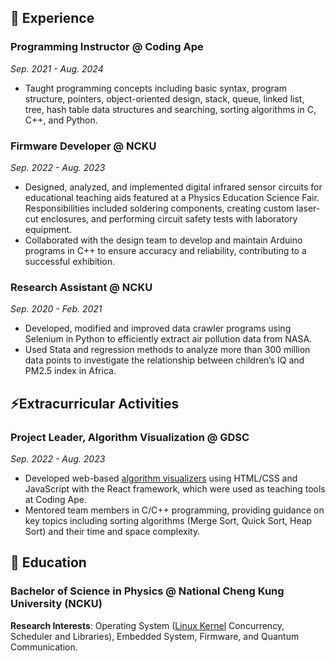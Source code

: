 ## 🔭 Experience
### Programming Instructor @ Coding Ape
*Sep. 2021 - Aug. 2024*
- Taught programming concepts including basic syntax, program structure, pointers, object-oriented design, stack, queue, linked list, tree, hash 
table data structures and searching, sorting algorithms in C, C++, and Python.

### Firmware Developer @ NCKU
*Sep. 2022 - Aug. 2023*  
- Designed, analyzed, and implemented digital infrared sensor circuits for educational teaching aids featured at a Physics Education Science Fair. 
Responsibilities included soldering components, creating custom laser-cut enclosures, and performing circuit safety tests with laboratory 
equipment.
- Collaborated with the design team to develop and maintain Arduino programs in C++ to ensure accuracy and reliability, contributing to a 
successful exhibition.

### Research Assistant @ NCKU
*Sep. 2020 - Feb. 2021*
- Developed, modified and improved data crawler programs using Selenium in Python to efficiently extract air pollution data from NASA.
- Used Stata and regression methods to analyze more than 300 million data points to investigate the relationship between children’s IQ and PM2.5 
index in Africa.

## ⚡Extracurricular Activities
### Project Leader, Algorithm Visualization @ GDSC
*Sep. 2022 - Aug. 2023*
- Developed web-based [algorithm visualizers](https://tseanlin.github.io/Sorting_Visualizer/) using HTML/CSS and JavaScript with the React framework, which were used as teaching tools at Coding 
Ape.
- Mentored team members in C/C++ programming, providing guidance on key topics including sorting algorithms (Merge Sort, Quick Sort, Heap Sort) 
and their time and space complexity.

## 🌱 Education  
### Bachelor of Science in Physics @ National Cheng Kung University (NCKU)
**Research Interests**: Operating System ([Linux Kernel](https://hackmd.io/@YangYeh/linux2024) Concurrency, Scheduler and Libraries), Embedded 
System, Firmware, and Quantum Communication.

<!--
**YangYeh-PD/yangyeh-pd** is a ✨ _special_ ✨ repository because its `README.md` (this file) appears on your GitHub profile.

Here are some ideas to get you started:

- 🔭 I’m currently working on ...
- 🌱 I’m currently learning ...
- 👯 I’m looking to collaborate on ...
- 🤔 I’m looking for help with ...
- 💬 Ask me about ...
- 📫 How to reach me: ...
- 😄 Pronouns: ...
- ⚡ Fun fact: ...
-->
